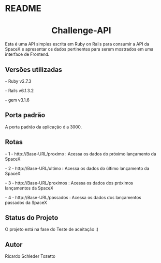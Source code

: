 # README

<h1 align="center">Challenge-API</h1>
<p>Esta é uma API simples escrita em Ruby on Rails para consumir a API da SpaceX e apresentar os dados pertinentes para serem mostrados em uma interface de Frontend.</p>


<h2 >Versões utilizadas</h2>
<p> - Ruby v2.7.3</p>
<p> - Rails v6.1.3.2</p>
<p> - gem v3.1.6</p>

<h2 >Porta padrão</h2>
<p>A porta padrão da aplicação é a 3000.</p>


<h2 >Rotas</h2>
<p> - 1 - http://Base-URL/proximo : Acessa os dados do próximo lançamento da SpaceX</p>
<p> - 2 - http://Base-URL/ultimo : Acessa os dados do último lançamento da SpaceX</p>
<p> - 3 - http://Base-URL/proximos : Acessa os dados dos próximos lançamentos da SpaceX</p>
<p> - 4 - http://Base-URL/passados : Acessa os dados dos lançamentos passados da SpaceX</p>

<h2 >Status do Projeto</h2>
<p> O projeto está na fase do Teste de aceitação :)</p>

<h2 >Autor</h2>
<p>Ricardo Schleder Tozetto</p>




